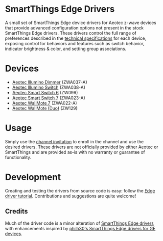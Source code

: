 # SmartThings Edge Drivers
A small set of SmartThings Edge device drivers for Aeotec z-wave devices that provide advanced configuration options not present in the stock SmartThings Edge drivers. These drivers control the full range of preferences described in the [technical specifications](./docs/device%20specifications/) for each device, exposing control for behaviors and features such as switch behavior, indicator brightness & color, and setting group associations.

# Devices
* [Aeotec Illumino Dimmer](https://aeotec.com/products/aeotec-dimmer-switch/) (ZWA037-A)
* [Aeotec Illumino Switch](https://aeotec.com/products/aeotec-wall-switch/) (ZWA038-A)
* [Aeotec Smart Switch 6](https://aeotec.com/products/aeotec-smart-switch-6/) (ZW096)
* [Aeotec Smart Switch 7](https://aeotec.com/products/aeotec-smart-switch-7/) (ZWA023-A)
* [Aeotec WallMote 7](https://aeotec.com/products/aeotec-wallmote-7/) (ZWA022-A)
* [Aeotec WallMote (Duo)](https://aeotec.freshdesk.com/support/solutions/articles/6000176572-wallmote-user-guide-) (ZW129)

# Usage
Simply use the [channel invitation](https://bestow-regional.api.smartthings.com/invite/RBlE09xRBN2E) to enroll in the channel and use the desired drivers. These drivers are not officially provided by either Aeotec or SmartThings and are provided as-is with no warranty or guarantee of functionality.

# Development
Creating and testing the drivers from source code is easy: follow the [Edge driver tutorial](https://community.smartthings.com/t/tutorial-creating-drivers-for-z-wave-devices-with-smartthings-edge/229503). Contributions and suggestions are quite welcome!

## Credits
Much of the driver code is a minor alteration of [SmartThings Edge drivers](https://github.com/SmartThingsCommunity/SmartThingsEdgeDrivers) with enhancements inspired by [philh30's SmartThings Edge drivers for GE devices](https://github.com/philh30/ST-Edge-Drivers).